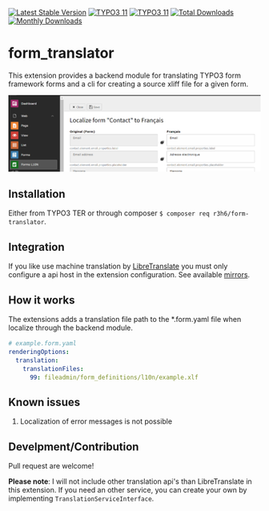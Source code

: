 [![Latest Stable Version](https://poser.pugx.org/r3h6/form-translator/v/stable)](https://extensions.typo3.org/extension/form_translator/)
[![TYPO3 11](https://img.shields.io/badge/TYPO3-11-orange.svg?style=flat-square)](https://get.typo3.org/version/11)
[![TYPO3 11](https://img.shields.io/badge/TYPO3-10-orange.svg?style=flat-square)](https://get.typo3.org/version/10)
[![Total Downloads](https://poser.pugx.org/r3h6/form-translator/d/total)](https://packagist.org/packages/r3h6/form-translator)
[![Monthly Downloads](https://poser.pugx.org/r3h6/form-translator/d/monthly)](https://packagist.org/packages/form-translater)

# form_translator

This extension provides a backend module for translating TYPO3 form framework forms
and a cli for creating a source xliff file for a given form.

![](./Documentation/translate.png)

## Installation

Either from TYPO3 TER or through composer `$ composer req r3h6/form-translator`.

## Integration

If you like use machine translation by [LibreTranslate](https://libretranslate.com/)
you must only configure a api host in the extension configuration.
See available [mirrors](https://github.com/LibreTranslate/LibreTranslate#mirrors).

## How it works

The extensions adds a translation file path to the *.form.yaml file when localize through the backend module.
```yaml
# example.form.yaml
renderingOptions:
  translation:
    translationFiles:
      99: fileadmin/form_definitions/l10n/example.xlf
```

## Known issues

1. Localization of error messages is not possible

## Develpment/Contribution

Pull request are welcome!

__Please note__: I will not include other translation api's than LibreTranslate in this extension.
If you need an other service, you can create your own by implementing `TranslationServiceInterface`.
